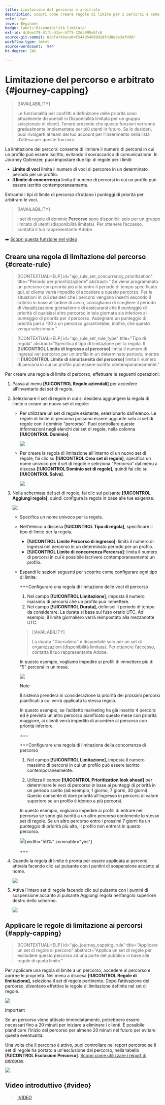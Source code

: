 ```yaml
---
title: Limitazione del percorso e arbitrato
description: Scopri come creare regole di limite per i percorsi e come arbitrare l’immissione del percorso
role: User
level: Beginner
badge: label="Disponibilità limitata"
exl-id: 4c0ee178-81fb-41ae-b7f5-22da995e6fc6
source-git-commit: 0a6fa748aca04f544954089d2dfdd8e9a3afdd97
workflow-type: tm+mt
source-wordcount: '944'
ht-degree: 24%

---
```


# Limitazione del percorso e arbitrato {#journey-capping}

>[!AVAILABILITY]
>
>Le funzionalità per conflitti e definizione delle priorità sono attualmente disponibili in Disponibilità limitata per un gruppo selezionato di clienti. Tenere presente che queste funzioni verranno gradualmente implementate per più utenti in futuro. Se lo desideri, puoi rivolgerti al team del tuo account per l’inserimento nella lista d’attesa per queste funzioni.

La limitazione dei percorsi consente di limitare il numero di percorsi in cui un profilo può essere iscritto, evitando il sovraccarico di comunicazione. In Journey Optimizer, puoi impostare due tipi di regole per i limiti:

* **Limite di voci** limita il numero di voci di percorso in un determinato periodo per un profilo.
* **Il limite di concorrenza** limita il numero di percorsi in cui un profilo può essere iscritto contemporaneamente.

Entrambi i tipi di limite di percorso sfruttano i punteggi di priorità per arbitrare le voci.

>[!AVAILABILITY]
>
>I set di regole di dominio **Percorso** sono disponibili solo per un gruppo limitato di utenti (disponibilità limitata). Per ottenere l’accesso, contatta il tuo rappresentante Adobe.

➡️ [Scopri questa funzione nel video](#video)

## Creare una regola di limitazione del percorso {#create-rule}

>[!CONTEXTUALHELP]
>id="ajo_rule_set_concurrency_prioritization"
>title="Periodo per prioritizzazione"
>abstract=" Se viene programmato un percorso con priorità più alta entro il periodo di tempo specificato qui, al cliente verrà impedito di accedere a questo percorso. Per le situazioni in cui desideri che i percorsi vengano inseriti secondo il criterio in base all’ordine di avvio, consigliamo di scegliere il periodo di visualizzazione giornaliero e di assicurarsi che il punteggio di priorità di qualsiasi altro percorso in tale giornata sia inferiore al punteggio di priorità per il percorso. Assegnare un punteggio di priorità pari a 100 a un percorso garantirebbe, inoltre, che questo venga selezionato."

>[!CONTEXTUALHELP]
>id="ajo_rule_set_rule_type"
>title="Tipo di regola"
>abstract="Specifica il tipo di limitazione per la regola. Il **[!UICONTROL Limite di ingresso al percorso]** limita il numero di ingressi nel percorso per un profilo in un determinato periodo, mentre il **[!UICONTROL Limite di simultaneità del percorso]** limita il numero di percorsi in cui un profilo può essere iscritto contemporaneamente."

Per creare una regola di limite di percorso, effettuare le seguenti operazioni:

1. Passa al menu **[!UICONTROL Regole aziendali]** per accedere all&#39;inventario dei set di regole.

1. Selezionare il set di regole in cui si desidera aggiungere la regola di limite o creare un nuovo set di regole:

   * Per utilizzare un set di regole esistente, selezionarlo dall&#39;elenco. Le regole di limite di percorso possono essere aggiunte solo ai set di regole con il dominio &quot;percorso&quot;. Puoi controllare queste informazioni negli elenchi dei set di regole, nella colonna **[!UICONTROL Dominio]**.

     ![](assets/journey-capping-list.png)

   * Per creare la regola di limitazione all&#39;interno di un nuovo set di regole, fai clic su **[!UICONTROL Crea set di regole]**, specifica un nome univoco per il set di regole e seleziona &quot;Percorso&quot; dal menu a discesa **[!UICONTROL Dominio set di regole]**, quindi fai clic su **[!UICONTROL Salva]**.

     ![](assets/journey-capping-rule-set.png)

1. Nella schermata del set di regole, fai clic sul pulsante **[!UICONTROL Aggiungi regola]**, quindi configura la regola in base alle tue esigenze:

   ![](assets/journey-capping-concurrency.png)

   * Specifica un nome univoco per la regola.

   * Nell&#39;elenco a discesa **[!UICONTROL Tipo di regola]**, specificare il tipo di limite per la regola.

      * **[!UICONTROL Limite Percorso di ingresso]**: limita il numero di ingressi nel percorso in un determinato periodo per un profilo.
      * **[!UICONTROL Limite di concorrenza Percorso]**: limita il numero di percorsi in cui è possibile iscrivere contemporaneamente un profilo.

   * Espandi le sezioni seguenti per scoprire come configurare ogni tipo di limite:

     +++Configurare una regola di limitazione delle voci di percorso

      1. Nel campo **[!UICONTROL Limitazione]**, imposta il numero massimo di percorsi che un profilo può immettere.
      1. Nel campo **[!UICONTROL Durata]**, definisci il periodo di tempo da considerare. La durata si basa sul fuso orario UTC. Ad esempio, il limite giornaliero verrà reimpostato alla mezzanotte UTC.

     >[!AVAILABILITY]
     >
     >La durata &quot;Giornaliera&quot; è disponibile solo per un set di organizzazioni (disponibilità limitata). Per ottenere l’accesso, contatta il tuo rappresentante Adobe.

     In questo esempio, vogliamo impedire ai profili di immettere più di &quot;5&quot; percorsi in un mese.

     ![](assets/journey-capping-entry-example.png)

     >[!NOTE]
     >
     >Il sistema prenderà in considerazione la priorità dei prossimi percorsi pianificati a cui verrà applicata la stessa regola.
     >
     >In questo esempio, se l’addetto marketing ha già inserito 4 percorsi ed è previsto un altro percorso pianificato questo mese con priorità maggiore, ai clienti verrà impedito di accedere al percorso con priorità inferiore.

     +++

     +++Configurare una regola di limitazione della concorrenza di percorso

      1. Nel campo **[!UICONTROL Limitazione]**, imposta il numero massimo di percorsi in cui un profilo può essere iscritto contemporaneamente.

      1. Utilizza il campo **[!UICONTROL Prioritization look ahead]** per determinare le voci di percorso in base ai punteggi di priorità in un periodo scelto (ad esempio, 1 giorno, 7 giorni, 30 giorni). Questo consente di dare priorità all’ingresso in percorsi di valore superiore se un profilo è idoneo a più percorsi.

     In questo esempio, vogliamo impedire ai profili di entrare nel percorso se sono già iscritti a un altro percorso contenente lo stesso set di regole. Se un altro percorso entro i prossimi 7 giorni ha un punteggio di priorità più alto, il profilo non entrerà in questo percorso.

     ![](assets/journey-capping-concurrency-example.png){width="50%" zommable="yes"}

     +++

1. Quando la regola di limite è pronta per essere applicata ai percorsi, attivala facendo clic sul pulsante con i puntini di sospensione accanto al nome.

   ![](assets/journey-capping-activate-rule.png)

1. Attiva l’intero set di regole facendo clic sul pulsante con i puntini di sospensione accanto al pulsante Aggiungi regola nell’angolo superiore destro dello schermo.

   ![](assets/journey-capping-activate-rule-set.png)

## Applicare le regole di limitazione ai percorsi {#apply-capping}

>[!CONTEXTUALHELP]
>id="ajo_journey_capping_rule"
>title="Applicare un set di regole ai percorsi"
>abstract="Applica un set di regole per escludere questo percorso ad una parte del pubblico in base alle regole di quota limite."

Per applicare una regola di limite a un percorso, accedere al percorso e aprirne le proprietà. Nel menu a discesa **[!UICONTROL Regole di limitazione]**, seleziona il set di regole pertinente. Dopo l’attivazione del percorso, diventano effettive le regole di limitazione definite nel set di regole.

![](assets/journey-capping-apply.png)

>[!IMPORTANT]
>
>Se un percorso viene attivato immediatamente, potrebbero essere necessari fino a 20 minuti per iniziare a eliminare i clienti. È possibile pianificare l&#39;inizio del percorso per almeno 20 minuti nel futuro per evitare questa eventualità.

Una volta che il percorso è attivo, puoi controllare nel report percorso se il set di regole ha portato a un&#39;esclusione dal percorso, nella tabella **[!UICONTROL Esclusioni Percorso]**. [Scopri come utilizzare i report di percorso](../reports/journey-global-report-cja.md)

![](assets/journey-report.png)

## Video introduttivo {#video}

>[!VIDEO](https://video.tv.adobe.com/v/3435530?quality=12)
